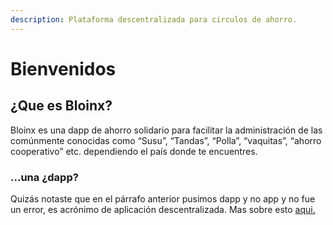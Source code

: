 ```yaml
---
description: Plataforma descentralizada para circulos de ahorro.
---
```


# Bienvenidos

## ¿Que es Bloinx?

Bloinx es una dapp de ahorro solidario para facilitar la administración de las comúnmente conocidas como “Susu”, “Tandas”, “Polla”, “vaquitas”, “ahorro cooperativo” etc. dependiendo el país donde te encuentres.&#x20;

### ...una ¿dapp?

Quizás notaste que en el párrafo anterior pusimos dapp y no app y no fue un error, es acrónimo de aplicación descentralizada. Mas sobre esto [aqui.](mas-informacion/mas-sobre-blockchain.md)

